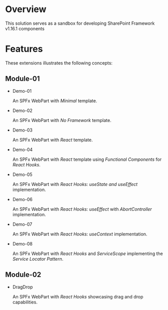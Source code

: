 # Overview

This solution serves as a sandbox for developing SharePoint Framework v1.16.1 components

# Features

These extensions illustrates the following concepts:

## Module-01

- Demo-01

  An SPFx WebPart with _Minimal_ template.

- Demo-02

  An SPFx WebPart with _No Framework_ template.

- Demo-03

  An SPFx WebPart with _React_ template.

- Demo-04

  An SPFx WebPart with _React_ template using _Functional Components_ for _React Hooks_.

- Demo-05

  An SPFx WebPart with _React Hooks: useState and useEffect_ implementation.

- Demo-06

  An SPFx WebPart with _React Hooks: useEffect_ with _AbortController_ implementation.

- Demo-07

  An SPFx WebPart with _React Hooks: useContext_ implementation.

- Demo-08

  An SPFx WebPart with _React Hooks_ and _ServiceScope_ implementing the _Service Locator Pattern_.

## Module-02

- DragDrop

  An SPFx WebPart with _React Hooks_ showcasing drag and drop capabilities.